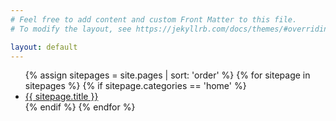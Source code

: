 ```yaml
---
# Feel free to add content and custom Front Matter to this file.
# To modify the layout, see https://jekyllrb.com/docs/themes/#overriding-theme-defaults

layout: default
---
```

<ul>
{% assign sitepages = site.pages | sort: 'order' %}
{% for sitepage in sitepages %}
{% if sitepage.categories == 'home' %}
  <li >  	
    <a href="{{ sitepage.url }}">{{ sitepage.title }}</a>    
  </li>
  {% endif %}
{% endfor %}
</ul>

